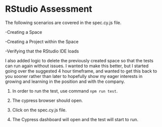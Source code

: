 # RStudio Assessment

The following scenarios are covered in the spec.cy.js file.

-Creating a Space

-Creating a Project within the Space

-Verifying that the RStudio IDE loads


I also added logic to delete the previously created space so that the tests can run again without issues. I wanted to make this better, but I started going over the suggested 4 hour timeframe, and wanted to get this back to you sooner rather than later to hopefully show my eager interests in growing and learning in the position and with the company.

1. In order to run the test, use command `npm run test`. 

2. The cypress browser should open.

3. Click on the spec.cy.js file.

4. The Cypress dashboard will open and the test will start to run.


